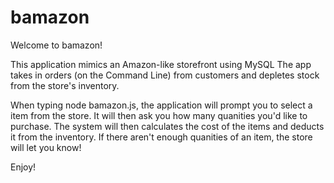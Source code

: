 # bamazon

Welcome to bamazon! 

This application mimics an Amazon-like storefront using MySQL The app takes in orders (on the Command Line) from customers and depletes stock from the store's inventory. 

When typing node bamazon.js, the application will prompt you to select a item from the store. It will then ask you how many quanities you'd like to purchase. The system will then calculates the cost of the items and deducts it from the inventory. If there aren't enough quanities of an item, the store will let you know!

Enjoy!
